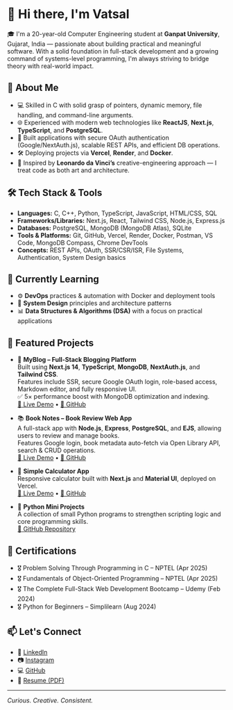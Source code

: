 # 👋 Hi there, I'm Vatsal

🎓 I'm a 20-year-old Computer Engineering student at **Ganpat University**, Gujarat, India — passionate about building practical and meaningful software. With a solid foundation in full-stack development and a growing command of systems-level programming, I'm always striving to bridge theory with real-world impact.

## 🧠 About Me

- 💻 Skilled in C with solid grasp of pointers, dynamic memory, file handling, and command-line arguments.
- 🌐 Experienced with modern web technologies like **ReactJS**, **Next.js**, **TypeScript**, and **PostgreSQL**.
- 🔐 Built applications with secure OAuth authentication (Google/NextAuth.js), scalable REST APIs, and efficient DB operations.
- 🛠️ Deploying projects via **Vercel**, **Render**, and **Docker**.
- 🎯 Inspired by **Leonardo da Vinci’s** creative-engineering approach — I treat code as both art and architecture.

## 🛠️ Tech Stack & Tools

- **Languages:** C, C++, Python, TypeScript, JavaScript, HTML/CSS, SQL  
- **Frameworks/Libraries:** Next.js, React, Tailwind CSS, Node.js, Express.js  
- **Databases:** PostgreSQL, MongoDB (MongoDB Atlas), SQLite  
- **Tools & Platforms:** Git, GitHub, Vercel, Render, Docker, Postman, VS Code, MongoDB Compass, Chrome DevTools  
- **Concepts:** REST APIs, OAuth, SSR/CSR/ISR, File Systems, Authentication, System Design basics  

## 🌱 Currently Learning

- ⚙️ **DevOps** practices & automation with Docker and deployment tools  
- 🧠 **System Design** principles and architecture patterns  
- 📊 **Data Structures & Algorithms (DSA)** with a focus on practical applications  

## 📌 Featured Projects

- 📝 **MyBlog – Full-Stack Blogging Platform**  
  Built using **Next.js 14**, **TypeScript**, **MongoDB**, **NextAuth.js**, and **Tailwind CSS**.  
  Features include SSR, secure Google OAuth login, role-based access, Markdown editor, and fully responsive UI.  
  ✅ 5× performance boost with MongoDB optimization and indexing.  
  [🔗 Live Demo](https://blog-app-nextjs-blush.vercel.app/) • [📂 GitHub](https://github.com/IamVatsal/Blog_App_Nextjs)

- 📚 **Book Notes – Book Review Web App**  
  A full-stack app with **Node.js**, **Express**, **PostgreSQL**, and **EJS**, allowing users to review and manage books.  
  Features Google login, book metadata auto-fetch via Open Library API, search & CRUD operations.  
  [🔗 Live Demo](https://book-notes-webapp.onrender.com/) • [📂 GitHub](https://github.com/IamVatsal/Book-Notes-WebApp)

- 🧮 **Simple Calculator App**  
  Responsive calculator built with **Next.js** and **Material UI**, deployed on Vercel.  
  [🔗 Live Demo](https://calculator-nextjs-chi.vercel.app/) • [📂 GitHub](https://github.com/IamVatsal/calculator_nextjs)

- 🐍 **Python Mini Projects**  
  A collection of small Python programs to strengthen scripting logic and core programming skills.  
  [📂 GitHub Repository](https://github.com/IamVatsal/python_mini_projects)

## 📜 Certifications

- 🎖️ Problem Solving Through Programming in C – NPTEL (Apr 2025)  
- 🎖️ Fundamentals of Object-Oriented Programming – NPTEL (Apr 2025)  
- 🎖️ The Complete Full-Stack Web Development Bootcamp – Udemy (Feb 2024)  
- 🎖️ Python for Beginners – Simplilearn (Aug 2024)  

## 📫 Let's Connect

- 🔗 [LinkedIn](https://www.linkedin.com/in/vatsal-patel0609/)
- 📷 [Instagram](https://www.instagram.com/vatsal06/)
- 💻 [GitHub](https://github.com/IamVatsal)
- 📄 [Resume (PDF)](./Vatsal_Resume.pdf)

---

*Curious. Creative. Consistent.*
